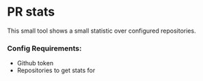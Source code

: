 # PR stats

This small tool shows a small statistic over configured repositories.

### Config Requirements:

* Github token
* Repositories to get stats for